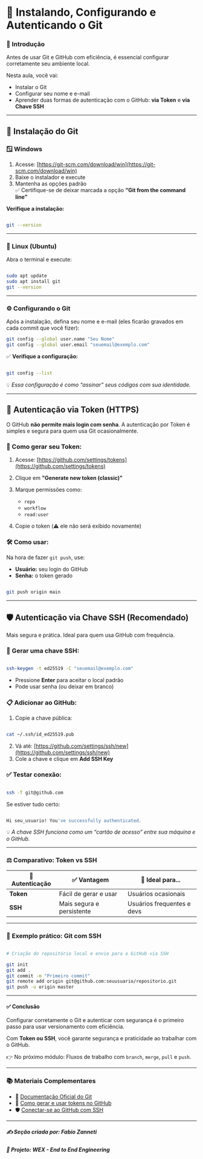 # 🔧 Instalando, Configurando e Autenticando o Git

### 🧭 Introdução

Antes de usar Git e GitHub com eficiência, é essencial configurar corretamente seu ambiente local.

Nesta aula, você vai:

- Instalar o Git
- Configurar seu nome e e-mail
- Aprender duas formas de autenticação com o GitHub: **via Token** e **via Chave SSH**

---

## 💾 Instalação do Git

### 🪟 Windows

1. Acesse: [https://git-scm.com/download/win](https://git-scm.com/download/win)  
2. Baixe o instalador e execute
3. Mantenha as opções padrão  
✅ Certifique-se de deixar marcada a opção **“Git from the command line”**

**Verifique a instalação:**

```bash

git --version

```

---

### 🐧 Linux (Ubuntu)

Abra o terminal e execute:

```bash

sudo apt update
sudo apt install git
git --version

```

---

### ⚙️ Configurando o Git

Após a instalação, defina seu nome e e-mail (eles ficarão gravados em cada commit que você fizer):

```bash
git config --global user.name "Seu Nome"
git config --global user.email "seuemail@exemplo.com"
```

✅ **Verifique a configuração:**

```bash

git config --list

```

💡 *Essa configuração é como “assinar” seus códigos com sua identidade.*

---

## 🔐 Autenticação via Token (HTTPS)

O GitHub **não permite mais login com senha**.
A autenticação por Token é simples e segura para quem usa Git ocasionalmente.

### 👣 Como gerar seu Token:

1. Acesse: [https://github.com/settings/tokens](https://github.com/settings/tokens)
2. Clique em **"Generate new token (classic)"**
3. Marque permissões como:

   * `repo`
   * `workflow`
   * `read:user`
4. Copie o token (⚠️ ele não será exibido novamente)

### 🛠️ Como usar:

Na hora de fazer `git push`, use:

* **Usuário:** seu login do GitHub
* **Senha:** o token gerado

```bash

git push origin main

```

---

## 🛡️ Autenticação via Chave SSH (Recomendado)

Mais segura e prática. Ideal para quem usa GitHub com frequência.

### 🔐 Gerar uma chave SSH:

```bash

ssh-keygen -t ed25519 -C "seuemail@exemplo.com"

```

* Pressione **Enter** para aceitar o local padrão
* Pode usar senha (ou deixar em branco)

### 📋 Adicionar ao GitHub:

1. Copie a chave pública:

```bash

cat ~/.ssh/id_ed25519.pub

```

2. Vá até: [https://github.com/settings/ssh/new](https://github.com/settings/ssh/new)
3. Cole a chave e clique em **Add SSH Key**

### ✅ Testar conexão:

```bash

ssh -T git@github.com

```

Se estiver tudo certo:

```bash

Hi seu_usuario! You've successfully authenticated.

```

💡 *A chave SSH funciona como um “cartão de acesso” entre sua máquina e o GitHub.*

---

### ⚖️ Comparativo: Token vs SSH

| 🔐 Autenticação | ✅ Vantagem                | 👤 Ideal para...           |
| --------------- | ------------------------- | -------------------------- |
| **Token**       | Fácil de gerar e usar     | Usuários ocasionais        |
| **SSH**         | Mais segura e persistente | Usuários frequentes e devs |

---

### 🚀 Exemplo prático: Git com SSH

```bash

# Criação do repositório local e envio para o GitHub via SSH

git init
git add .
git commit -m "Primeiro commit"
git remote add origin git@github.com:seuusuario/repositorio.git
git push -u origin master

```

---

#### ✅ Conclusão

Configurar corretamente o Git e autenticar com segurança é o primeiro passo para usar versionamento com eficiência.

Com **Token ou SSH**, você garante segurança e praticidade ao trabalhar com o GitHub.

👉 No próximo módulo: Fluxos de trabalho com `branch`, `merge`, `pull` e `push`.

---

### 📚 Materiais Complementares

* 📘 [Documentação Oficial do Git](https://git-scm.com/doc)
* 🔐 [Como gerar e usar tokens no GitHub](https://docs.github.com/pt/authentication/keeping-your-account-and-data-secure/managing-your-personal-access-tokens)
* 🛡️ [Conectar-se ao GitHub com SSH](https://docs.github.com/pt/authentication/connecting-to-github-with-ssh)

---

##### ✍️ **Seção criada por:** *Fabio Zanneti*
##### 🎯 Projeto: **WEX - End to End Engineering**